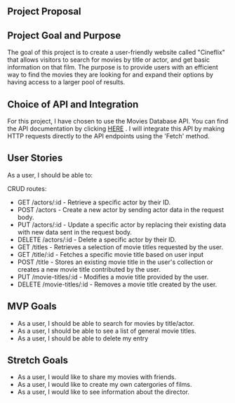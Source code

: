 ## Project Proposal
## Project Goal and Purpose
The goal of this project is to create a user-friendly website called "Cineflix" that allows visitors to search for movies by title or actor, and get basic information on that film. The purpose is to provide users with an efficient way to find the movies they are looking for and expand their options by having access to a larger pool of results.

## Choice of API and Integration
For this project, I have chosen to use the Movies Database API. You can find the API documentation by clicking [HERE](https://rapidapi.com/SAdrian/api/moviesdatabase) . I will integrate this API by making HTTP requests directly to the API endpoints using the 'Fetch' method.


## User Stories
As a user, I should be able to:

CRUD routes:
- GET /actors/:id - Retrieve a specific actor by their ID.
- POST /actors - Create a new actor by sending actor data in the request body.
- PUT /actors/:id - Update a specific actor by replacing their existing data with new data sent in the request body.
- DELETE /actors/:id - Delete a specific actor by their ID.
- GET /titles - Retrieves a selection of movie titles requested by the user.
- GET /title/:id - Fetches a specific movie title based on user input
- POST /title - Stores an existing movie title in the user's collection or creates a new movie title contributed by the user.
- PUT /movie-titles/:id - Modifies a movie title provided by the user.
- DELETE /movie-titles/:id - Removes a movie title created by the user.


## MVP Goals
- As a user, I should be able to search for movies by title/actor.
- As a user, I should be able to see a list of general movie titles.
- As a user, I should be able to delete my entry 


## Stretch Goals
- As a user, I would like to share my movies with friends.
- As a user, I would like to create my own catergories of films.
- As a user, I would like to see information about the director.
